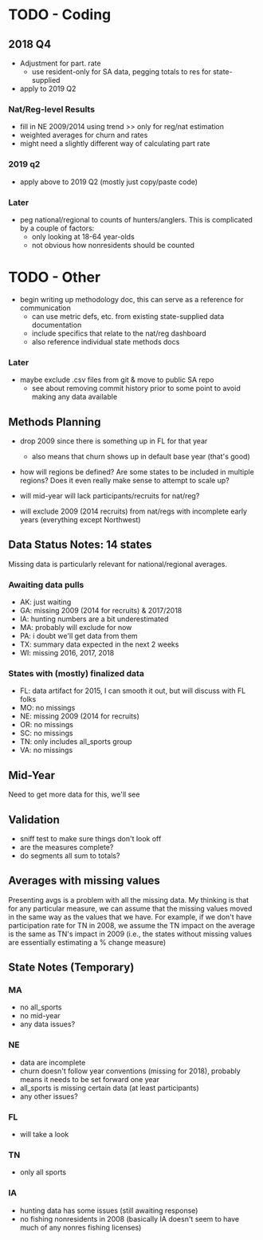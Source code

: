 
# TODO - Coding

## 2018 Q4

- Adjustment for part. rate
    + use resident-only for SA data, pegging totals to res for state-supplied
- apply to 2019 Q2

### Nat/Reg-level Results

- fill in NE 2009/2014 using trend >> only for reg/nat estimation
- weighted averages for churn and rates
- might need a slightly different way of calculating part rate

### 2019 q2

- apply above to 2019 Q2 (mostly just copy/paste code)

### Later

- peg national/regional to counts of hunters/anglers. This is complicated by a couple of factors:
    + only looking at 18-64 year-olds
    + not obvious how nonresidents should be counted

# TODO - Other

- begin writing up methodology doc, this can serve as a reference for communication
    + can use metric defs, etc. from existing state-supplied data documentation
    + include specifics that relate to the nat/reg dashboard
    + also reference individual state methods docs
    
### Later

- maybe exclude .csv files from git & move to public SA repo
    + see about removing commit history prior to some point to avoid making any data available

## Methods Planning

- drop 2009 since there is something up in FL for that year
    + also means that churn shows up in default base year (that's good)

- how will regions be defined? Are some states to be included in multiple regions? Does it even really make sense to attempt to scale up?
- will mid-year will lack participants/recruits for nat/reg?
- will exclude 2009 (2014 recruits) from nat/regs with incomplete early years (everything except Northwest)

## Data Status Notes: 14 states

Missing data is particularly relevant for national/regional averages.

### Awaiting data pulls

- AK: just waiting
- GA: missing 2009 (2014 for recruits) & 2017/2018
- IA: hunting numbers are a bit underestimated
- MA: probably will exclude for now
- PA: i doubt we'll get data from them
- TX: summary data expected in the next 2 weeks
- WI: missing 2016, 2017, 2018

### States with (mostly) finalized data

- FL: data artifact for 2015, I can smooth it out, but will discuss with FL folks
- MO: no missings
- NE: missing 2009 (2014 for recruits)
- OR: no missings
- SC: no missings
- TN: only includes all_sports group
- VA: no missings

## Mid-Year

Need to get more data for this, we'll see

## Validation

- sniff test to make sure things don't look off
- are the measures complete?
- do segments all sum to totals?

## Averages with missing values

Presenting avgs is a problem with all the missing data. My thinking is that for any particular measure, we can assume that the missing values moved in the same way as the values that we have. For example, if we don't have participation rate for TN in 2008, we assume the TN impact on the average is the same as TN's impact in 2009 (i.e., the states without missing values are essentially estimating a % change measure)


## State Notes (Temporary)

### MA

- no all_sports
- no mid-year
- any data issues?

### NE

- data are incomplete
- churn doesn't follow year conventions (missing for 2018), probably means it needs to be set forward one year
- all_sports is missing certain data (at least participants)
- any other issues?

### FL

- will take a look

### TN

- only all sports

### IA

- hunting data has some issues (still awaiting response)
- no fishing nonresidents in 2008 (basically IA doesn't seem to have much of any nonres fishing licenses)
